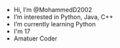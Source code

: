 - Hi, I’m @MohammedD2002
- I’m interested in Python, Java, C++
- I’m currently learning Python
- I'm 17
- Amatuer Coder
<!---
MohammedD2002/MohammedD2002 is a ✨ special ✨ repository because its `README.md` (this file) appears on your GitHub profile.
You can click the Preview link to take a look at your changes.
--->
